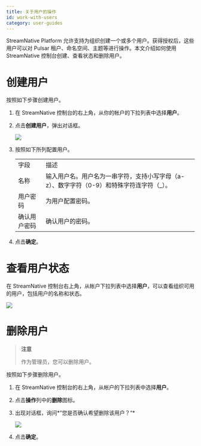```yaml
---
title: 关于用户的操作
id: work-with-users
category: user-guides
---
```


StreamNative Platform 允许支持为组织创建一个或多个用户。获得授权后，这些用户可以对 Pulsar 租户、命名空间、主题等进行操作。本文介绍如何使用 StreamNative 控制台创建、查看状态和删除用户。

# 创建用户

按照如下步骤创建用户。

1. 在 StreamNative 控制台的右上角，从你的帐户的下拉列表中选择**用户**。

2. 点击**创建用户**，弹出对话框。 

   ![](../../image/create-user.png)

3. 按照如下所列配置用户。 

    <table>
    <tr>
    <td>
    字段
    </td>
    <td>描述
    </td>
    </tr>
    <tr>
    <td>名称
    </td>
    <td>输入用户名。用户名为一串字符，支持小写字母（a-z）、数字字符（0-9）和特殊字符连字符（_）。
    </td>
    </tr>
    <tr>
    <td>用户密码
    </td>
    <td>为用户配置密码。
    </td>
    </tr>
    <tr>
    <td>确认用户密码
    </td>
    <td>确认用户的密码。
    </td>
    </tr>
    </table>

4. 点击**确定**。

# 查看用户状态

在 StreamNative 控制台右上角，从帐户下拉列表中选择**用户**，可以查看组织可用的用户，包括用户的名称和状态。

   ![](../../image/view-user.png)

# 删除用户

> **注意**  
> 
> 作为管理员，您可以删除用户。 

按照如下步骤删除用户。 

1. 在 StreamNative 控制台的右上角，从帐户的下拉列表中选择**用户**。

2. 点击**操作**列中的**删除**图标。

3. 出现对话框，询问*”您是否确认希望删除该用户？“* 

   ![](../../image/delete-user.png)

4. 点击**确定**。